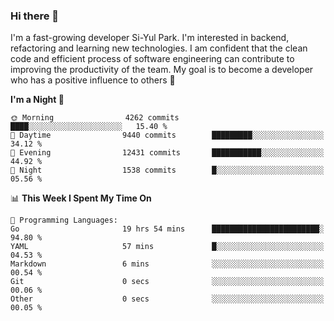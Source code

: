 ### Hi there 👋


I'm a fast-growing developer Si-Yul Park. I'm interested in backend, refactoring and learning new technologies. I am confident that the clean code and efficient process of software engineering can contribute to improving the productivity of the team. My goal is to become a developer who has a positive influence to others 🔭

<!--START_SECTION:waka-->
**I'm a Night 🦉** 

```text
🌞 Morning                4262 commits        ████░░░░░░░░░░░░░░░░░░░░░   15.40 % 
🌆 Daytime                9440 commits        █████████░░░░░░░░░░░░░░░░   34.12 % 
🌃 Evening                12431 commits       ███████████░░░░░░░░░░░░░░   44.92 % 
🌙 Night                  1538 commits        █░░░░░░░░░░░░░░░░░░░░░░░░   05.56 % 
```


📊 **This Week I Spent My Time On** 

```text
💬 Programming Languages: 
Go                       19 hrs 54 mins      ████████████████████████░   94.80 % 
YAML                     57 mins             █░░░░░░░░░░░░░░░░░░░░░░░░   04.53 % 
Markdown                 6 mins              ░░░░░░░░░░░░░░░░░░░░░░░░░   00.54 % 
Git                      0 secs              ░░░░░░░░░░░░░░░░░░░░░░░░░   00.06 % 
Other                    0 secs              ░░░░░░░░░░░░░░░░░░░░░░░░░   00.05 % 
```


<!--END_SECTION:waka-->
